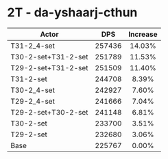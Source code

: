# 2T - da-yshaarj-cthun
| Actor | DPS | Increase |
|---|:---:|:---:|
|T31-2_4-set|257436|14.03%|
|T30-2-set+T31-2-set|251789|11.53%|
|T29-2-set+T31-2-set|251509|11.40%|
|T31-2-set|244708|8.39%|
|T30-2_4-set|242927|7.60%|
|T29-2_4-set|241666|7.04%|
|T29-2-set+T30-2-set|241148|6.81%|
|T30-2-set|233700|3.51%|
|T29-2-set|232680|3.06%|
|Base|225767|0.00%|
